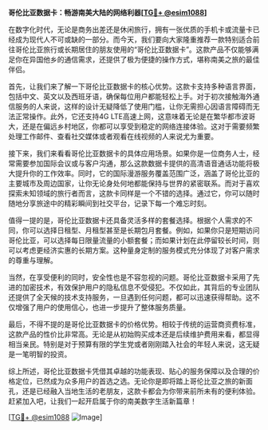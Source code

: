 **哥伦比亚数据卡：畅游南美大陆的网络利器[[TG💪+ @esim1088](https://t.me/s/esim1088)]**

在数字化时代，无论是商务出差还是休闲旅行，拥有一张优质的手机卡或流量卡已经成为现代人不可或缺的一部分。而今天，我们要向大家隆重推荐一款特别适合前往哥伦比亚旅行或长期居住的朋友使用的“哥伦比亚数据卡”。这款产品不仅能够满足你在异国他乡的通信需求，还提供了极为便捷的操作方式，堪称南美之旅的最佳伴侣。

首先，让我们来了解一下哥伦比亚数据卡的核心优势。这款卡支持多种语言界面，包括中文、英文以及西班牙语，确保每位用户都能轻松上手。对于初次接触海外通信服务的人来说，这样的设计无疑降低了使用门槛，让你无需担心因语言障碍而无法正常操作。此外，它还支持4G LTE高速上网，这意味着无论是在繁华都市波哥大，还是在偏远乡村地区，你都可以享受到稳定的网络连接体验。这对于需要频繁处理工作邮件、查看社交媒体或者观看在线视频的人来说尤为重要。

接下来，我们来看看哥伦比亚数据卡的具体应用场景。如果你是一位商务人士，经常需要参加国际会议或与客户沟通，那么这款数据卡提供的高清语音通话功能将极大提升你的工作效率。同时，它的国际漫游服务覆盖范围广泛，涵盖了哥伦比亚的主要城市及周边国家，让你无论身处何地都能保持与世界的紧密联系。而对于喜欢探索未知领域的旅行者而言，这款卡同样是一个不错的选择。通过它，你可以随时随地分享旅途中的精彩瞬间到社交平台，记录下每一个难忘时刻。

值得一提的是，哥伦比亚数据卡还具备灵活多样的套餐选择。根据个人需求的不同，你可以选择日租型、月租型甚至是长期包月套餐。例如，如果你只是短期访问哥伦比亚，可以选择每日限量流量的小额套餐；而如果计划在此停留较长时间，则可以考虑更经济实惠的长期方案。这种量身定制的服务模式充分体现了对客户需求的尊重与理解。

当然，在享受便利的同时，安全性也是不容忽视的问题。哥伦比亚数据卡采用了先进的加密技术，有效保护用户的隐私信息不受侵犯。不仅如此，其背后的专业团队还提供了全天候的技术支持服务，一旦遇到任何问题，都可以迅速获得帮助。这不仅增强了用户的使用信心，也进一步提升了整体服务质量。

最后，不得不提的是哥伦比亚数据卡的价格优势。相较于传统的运营商资费标准，这款产品的性价比非常高。无论是从初始购买成本还是后续维护费用来看，都显得相当亲民。特别是对于预算有限的学生党或者刚刚踏入社会的年轻人来说，这无疑是一笔明智的投资。

综上所述，哥伦比亚数据卡凭借其卓越的功能表现、贴心的服务保障以及合理的价格定位，已然成为众多用户的首选之选。无论你是即将踏上哥伦比亚之旅的新面孔，还是已经融入当地生活的老朋友，这款卡都会为你带来前所未有的便利体验。赶紧加入吧，让我们一起开启属于你的南美数字生活新篇章！

[[TG💪+ @esim1088](https://t.me/s/esim1088) ![Image](https://i.postimg.cc/4NQfJmqS/Snipaste-2025-05-13-00-14-12.png)]